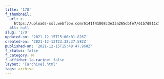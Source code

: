 ```yaml
---
title: '170'
f_thumbnail:
  url: >-
    https://uploads-ssl.webflow.com/6141f41868c3e33a265cbfe7/61b7d811c7098d7d6cb6590a_170.jpg
  alt: null
slug: '170'
updated-on: '2021-12-15T15:00:01.826Z'
created-on: '2021-12-13T23:32:37.582Z'
published-on: '2021-12-15T15:48:47.960Z'
f_status: false
f_category: M
f_afficher-la-racine: false
layout: '[archive].html'
tags: archive
---
```



